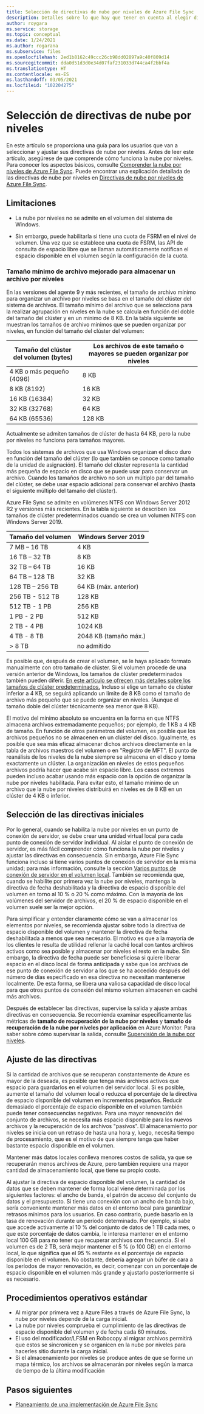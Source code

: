 ```yaml
---
title: Selección de directivas de nube por niveles de Azure File Sync | Microsoft Docs
description: Detalles sobre lo que hay que tener en cuenta al elegir directivas de nube por niveles de Azure File Sync.
author: roygara
ms.service: storage
ms.topic: conceptual
ms.date: 1/24/2021
ms.author: rogarana
ms.subservice: files
ms.openlocfilehash: 2ed1b8162c49ccc26cb98dd02897a9c40f809d14
ms.sourcegitcommit: dda0d51d3d0e34d07faf231033d744ca4f2bbf4a
ms.translationtype: HT
ms.contentlocale: es-ES
ms.lasthandoff: 03/05/2021
ms.locfileid: "102204275"
---
```

# <a name="choose-cloud-tiering-policies"></a>Selección de directivas de nube por niveles

En este artículo se proporciona una guía para los usuarios que van a seleccionar y ajustar sus directivas de nube por niveles. Antes de leer este artículo, asegúrese de que comprende cómo funciona la nube por niveles. Para conocer los aspectos básicos, consulte [Comprender la nube por niveles de Azure File Sync](storage-sync-cloud-tiering-overview.md). Puede encontrar una explicación detallada de las directivas de nube por niveles en [Directivas de nube por niveles de Azure File Sync](storage-sync-cloud-tiering-policy.md).

## <a name="limitations"></a>Limitaciones
- La nube por niveles no se admite en el volumen del sistema de Windows.

- Sin embargo, puede habilitarla si tiene una cuota de FSRM en el nivel de volumen. Una vez que se establece una cuota de FSRM, las API de consulta de espacio libre que se llaman automáticamente notifican el espacio disponible en el volumen según la configuración de la cuota. 

### <a name="minimum-file-size-for-a-file-to-tier"></a>Tamaño mínimo de archivo mejorado para almacenar un archivo por niveles

En las versiones del agente 9 y más recientes, el tamaño de archivo mínimo para organizar un archivo por niveles se basa en el tamaño del clúster del sistema de archivos. El tamaño mínimo del archivo que se selecciona para la realizar agrupación en niveles en la nube se calcula en función del doble del tamaño del clúster y en un mínimo de 8 KB. En la tabla siguiente se muestran los tamaños de archivo mínimos que se pueden organizar por niveles, en función del tamaño del clúster del volumen:

|Tamaño del clúster del volumen (bytes) |Los archivos de este tamaño o mayores se pueden organizar por niveles  |
|----------------------------|---------|
|4 KB o más pequeño (4096)      | 8 KB    |
|8 KB (8192)                 | 16 KB   |
|16 KB (16384)               | 32 KB   |
|32 KB (32768)               | 64 KB   |
|64 KB (65536)    | 128 KB  |

Actualmente se admiten tamaños de clúster de hasta 64 KB, pero la nube por niveles no funciona para tamaños mayores.

Todos los sistemas de archivos que usa Windows organizan el disco duro en función del tamaño del clúster (lo que también se conoce como tamaño de la unidad de asignación). El tamaño del clúster representa la cantidad más pequeña de espacio en disco que se puede usar para conservar un archivo. Cuando los tamaños de archivo no son un múltiplo par del tamaño del clúster, se debe usar espacio adicional para conservar el archivo (hasta el siguiente múltiplo del tamaño del clúster).

Azure File Sync se admite en volúmenes NTFS con Windows Server 2012 R2 y versiones más recientes. En la tabla siguiente se describen los tamaños de clúster predeterminados cuando se crea un volumen NTFS con Windows Server 2019.

|Tamaño del volumen    |Windows Server 2019             |
|---------------|--------------------------------|
|7 MB – 16 TB   | 4 KB                |
|16 TB – 32 TB   | 8 KB                |
|32 TB – 64 TB   | 16 KB               |
|64 TB – 128 TB  | 32 KB               |
|128 TB – 256 TB | 64 KB (máx. anterior) |
|256 TB - 512 TB| 128 KB              |
|512 TB - 1 PB  | 256 KB              |
|1 PB - 2 PB    | 512 KB              |
|2 TB - 4 PB    | 1024 KB             |
|4 TB - 8 TB    | 2048 KB (tamaño máx.)  |
|> 8 TB         | no admitido       |

Es posible que, después de crear el volumen, se le haya aplicado formato manualmente con otro tamaño de clúster. Si el volumen procede de una versión anterior de Windows, los tamaños de clúster predeterminados también pueden diferir. [En este artículo se ofrecen más detalles sobre los tamaños de clúster predeterminados.](https://support.microsoft.com/help/140365/default-cluster-size-for-ntfs-fat-and-exfat) Incluso si elige un tamaño de clúster inferior a 4 KB, se seguirá aplicando un límite de 8 KB como el tamaño de archivo más pequeño que se puede organizar en niveles. (Aunque el tamaño doble del clúster técnicamente sea menor que 8 KB).

El motivo del mínimo absoluto se encuentra en la forma en que NTFS almacena archivos extremadamente pequeños; por ejemplo, de 1 KB a 4 KB de tamaño. En función de otros parámetros del volumen, es posible que los archivos pequeños no se almacenen en un clúster del disco. Igualmente, es posible que sea más eficaz almacenar dichos archivos directamente en la tabla de archivos maestros del volumen o en "Registro de MFT". El punto de reanálisis de los niveles de la nube siempre se almacena en el disco y toma exactamente un clúster. La organización en niveles de estos pequeños archivos podría hacer que acabe sin espacio libre. Los casos extremos pueden incluso acabar usando más espacio con la opción de organizar la nube por niveles habilitada. Para evitar esto, el tamaño mínimo de un archivo que la nube por niveles distribuirá en niveles es de 8 KB en un clúster de 4 KB o inferior. 

## <a name="selecting-your-initial-policies"></a>Selección de las directivas iniciales

Por lo general, cuando se habilita la nube por niveles en un punto de conexión de servidor, se debe crear una unidad virtual local para cada punto de conexión de servidor individual. Al aislar el punto de conexión de servidor, es más fácil comprender cómo funciona la nube por niveles y ajustar las directivas en consecuencia. Sin embargo, Azure File Sync funciona incluso si tiene varios puntos de conexión de servidor en la misma unidad; para más información, consulte la sección [Varios puntos de conexión de servidor en el volumen local](storage-sync-cloud-tiering-policy.md#multiple-server-endpoints-on-a-local-volume). También se recomienda que, cuando se habilite por primera vez la nube por niveles, mantenga la directiva de fecha deshabilitada y la directiva de espacio disponible del volumen en torno al 10 % o 20 % como máximo. Con la mayoría de los volúmenes del servidor de archivos, el 20 % de espacio disponible en el volumen suele ser la mejor opción.

Para simplificar y entender claramente cómo se van a almacenar los elementos por niveles, se recomienda ajustar sobre todo la directiva de espacio disponible del volumen y mantener la directiva de fecha deshabilitada a menos que sea necesario. El motivo es que a la mayoría de los clientes le resulta de utilidad rellenar la caché local con tantos archivos activos como sea posible y almacenar por niveles el resto en la nube. Sin embargo, la directiva de fecha puede ser beneficiosa si quiere liberar espacio en el disco local de forma anticipada y sabe que los archivos de ese punto de conexión de servidor a los que se ha accedido después del número de días especificado en esa directiva no necesitan mantenerse localmente. De esta forma, se libera una valiosa capacidad de disco local para que otros puntos de conexión del mismo volumen almacenen en caché más archivos.

Después de establecer las directivas, supervise la salida y ajuste ambas directivas en consecuencia. Se recomienda examinar específicamente las métricas de **tamaño de recuperación de la nube por niveles** y **tamaño de recuperación de la nube por niveles por aplicación** en Azure Monitor. Para saber sobre cómo supervisar la salida, consulte [Supervisión de la nube por niveles](storage-sync-monitor-cloud-tiering.md).

## <a name="adjusting-your-policies"></a>Ajuste de las directivas

Si la cantidad de archivos que se recuperan constantemente de Azure es mayor de la deseada, es posible que tenga más archivos activos que espacio para guardarlos en el volumen del servidor local. Si es posible, aumente el tamaño del volumen local o reduzca el porcentaje de la directiva de espacio disponible del volumen en incrementos pequeños. Reducir demasiado el porcentaje de espacio disponible en el volumen también puede tener consecuencias negativas. Para una mayor renovación del conjunto de archivos, se necesita más espacio disponible para los nuevos archivos y la recuperación de los archivos "pasivos". El almacenamiento por niveles se inicia con un retraso de hasta una hora y, luego, necesita tiempo de procesamiento, que es el motivo de que siempre tenga que haber bastante espacio disponible en el volumen.

Mantener más datos locales conlleva menores costos de salida, ya que se recuperarán menos archivos de Azure, pero también requiere una mayor cantidad de almacenamiento local, que tiene su propio costo. 

Al ajustar la directiva de espacio disponible del volumen, la cantidad de datos que se deben mantener de forma local viene determinada por los siguientes factores: el ancho de banda, el patrón de acceso del conjunto de datos y el presupuesto. Si tiene una conexión con un ancho de banda bajo, sería conveniente mantener más datos en el entorno local para garantizar retrasos mínimos para los usuarios. En caso contrario, puede basarlo en la tasa de renovación durante un período determinado. Por ejemplo, si sabe que accede activamente al 10 % del conjunto de datos de 1 TB cada mes, o que este porcentaje de datos cambia, le interesa mantener en el entorno local 100 GB para no tener que recuperar archivos con frecuencia. Si el volumen es de 2 TB, será mejor mantener el 5 % (o 100 GB) en el entorno local, lo que significa que el 95 % restante es el porcentaje de espacio disponible en el volumen. No obstante, debería agregar un búfer de cara a los períodos de mayor renovación, es decir, comenzar con un porcentaje de espacio disponible en el volumen más grande y ajustarlo posteriormente si es necesario.

## <a name="standard-operating-procedures"></a>Procedimientos operativos estándar

- Al migrar por primera vez a Azure Files a través de Azure File Sync, la nube por niveles depende de la carga inicial.
- La nube por niveles comprueba el cumplimiento de las directivas de espacio disponible del volumen y de fecha cada 60 minutos.
- El uso del modificador/LFSM en Robocopy al migrar archivos permitirá que estos se sincronicen y se organicen en la nube por niveles para hacerles sitio durante la carga inicial. 
- Si el almacenamiento por niveles se produce antes de que se forme un mapa térmico, los archivos se almacenarán por niveles según la marca de tiempo de la última modificación

## <a name="next-steps"></a>Pasos siguientes
* [Planeamiento de una implementación de Azure File Sync](storage-sync-files-planning.md)
